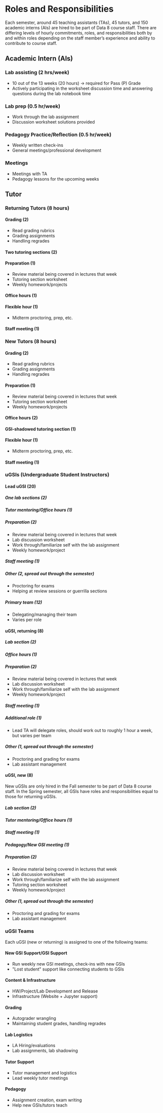 # Roles and Responsibilities

Each semester, around 45 teaching assistants (TAs), 45 tutors, and 150 academic interns (AIs) are hired to be part of Data 8 course staff. There are differing levels of hourly commitments, roles, and responsibilities both by and within roles depending on the staff member’s experience and ability to contribute to course staff.

## Academic Intern (AIs)

### Lab assisting (2 hrs/week)

- 10 out of the 13 weeks (20 hours) → required for Pass (P) Grade
- Actively participating in the worksheet discussion time and answering questions during the lab notebook time

### Lab prep (0.5 hr/week)

- Work through the lab assignment
- Discussion worksheet solutions provided

### Pedagogy Practice/Reflection (0.5 hr/week)

- Weekly written check-ins
- General meetings/professional development

### Meetings

- Meetings with TA
- Pedagogy lessons for the upcoming weeks

## Tutor

### Returning Tutors (8 hours)

#### Grading (2)

- Read grading rubrics
- Grading assignments
- Handling regrades

#### Two tutoring sections (2)

#### Preparation (1)

- Review material being covered in lectures that week
- Tutoring section worksheet
- Weekly homework/projects

#### Office hours (1)

#### Flexible hour (1)

- Midterm proctoring, prep, etc.

#### Staff meeting (1)

### New Tutors (8 hours)

#### Grading (2)

- Read grading rubrics
- Grading assignments
- Handling regrades

#### Preparation (1)

- Review material being covered in lectures that week
- Tutoring section worksheet
- Weekly homework/projects

#### Office hours (2)

#### GSI-shadowed tutoring section (1)

#### Flexible hour (1)

- Midterm proctoring, prep, etc.

#### Staff meeting (1)

### uGSIs (Undergraduate Student Instructors)

#### Lead uGSI (20)

##### One lab sections (2)

##### Tutor mentoring/Office hours (1)

##### Preparation (2)

- Review material being covered in lectures that week
- Lab discussion worksheet
- Work through/familiarize self with the lab assignment
- Weekly homework/project

##### Staff meeting (1)

##### Other (2, spread out through the semester)

- Proctoring for exams
- Helping at review sessions or guerrilla sections

##### Primary team (12)

- Delegating/managing their team
- Varies per role

#### uGSI, returning (8)

##### Lab section (2)

##### Office hours (1)

##### Preparation (2)

- Review material being covered in lectures that week
- Lab discussion worksheet
- Work through/familiarize self with the lab assignment
- Weekly homework/project

##### Staff meeting (1)

##### Additional role (1)

- Lead TA will delegate roles, should work out to roughly 1 hour a week, but varies per team

##### Other (1, spread out through the semester)

- Proctoring and grading for exams
- Lab assistant management

#### uGSI, new (8)

New uGSIs are only hired in the Fall semester to be part of Data 8 course staff. In the Spring semester, all GSIs have roles and responsibilities equal to those for returning uGSIs.

##### Lab section (2)

##### Tutor mentoring/Office hours (1)

##### Staff meeting (1)

##### Pedagogy/New GSI meeting (1)

##### Preparation (2)

- Review material being covered in lectures that week
- Lab discussion worksheet
- Work through/familiarize self with the lab assignment
- Tutoring section worksheet
- Weekly homework/project

##### Other (1, spread out through the semester)

- Proctoring and grading for exams
- Lab assistant management

### uGSI Teams

Each uGSI (new or returning) is assigned to one of the following teams:

#### New GSI Support/GSI Support

- Run weekly new GSI meetings, check-ins with new GSIs
- "Lost student" support like connecting students to GSIs

#### Content & Infrastructure

- HW/Project/Lab Development and Release
- Infrastructure (Website + Jupyter support)

#### Grading

- Autograder wrangling
- Maintaining student grades, handling regrades

#### Lab Logistics

- LA Hiring/evaluations
- Lab assignments, lab shadowing

#### Tutor Support

- Tutor management and logistics
- Lead weekly tutor meetings

#### Pedagogy

- Assignment creation, exam writing
- Help new GSIs/tutors teach
